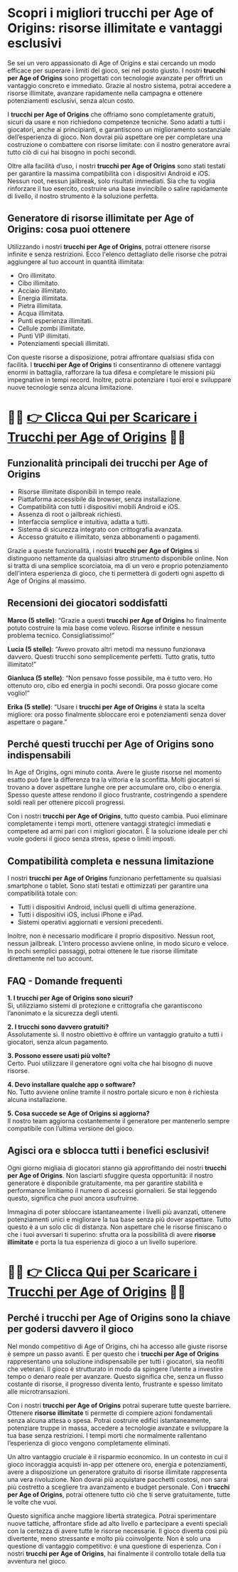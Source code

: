 <h1>Scopri i migliori trucchi per Age of Origins: risorse illimitate e vantaggi esclusivi</h1>

<p>Se sei un vero appassionato di Age of Origins e stai cercando un modo efficace per superare i limiti del gioco, sei nel posto giusto. I nostri <strong>trucchi per Age of Origins</strong> sono progettati con tecnologie avanzate per offrirti un vantaggio concreto e immediato. Grazie al nostro sistema, potrai accedere a risorse illimitate, avanzare rapidamente nella campagna e ottenere potenziamenti esclusivi, senza alcun costo.</p>

<p>I <strong>trucchi per Age of Origins</strong> che offriamo sono completamente gratuiti, sicuri da usare e non richiedono competenze tecniche. Sono adatti a tutti i giocatori, anche ai principianti, e garantiscono un miglioramento sostanziale dell’esperienza di gioco. Non dovrai più aspettare ore per completare una costruzione o combattere con risorse limitate: con il nostro generatore avrai tutto ciò di cui hai bisogno in pochi secondi.</p>

<p>Oltre alla facilità d’uso, i nostri <strong>trucchi per Age of Origins</strong> sono stati testati per garantire la massima compatibilità con i dispositivi Android e iOS. Nessun root, nessun jailbreak, solo risultati immediati. Sia che tu voglia rinforzare il tuo esercito, costruire una base invincibile o salire rapidamente di livello, il nostro strumento è la soluzione perfetta.</p>

<h2>Generatore di risorse illimitate per Age of Origins: cosa puoi ottenere</h2>

<p>Utilizzando i nostri <strong>trucchi per Age of Origins</strong>, potrai ottenere risorse infinite e senza restrizioni. Ecco l'elenco dettagliato delle risorse che potrai aggiungere al tuo account in quantità illimitata:</p>

<ul>
  <li>Oro illimitato.</li>
  <li>Cibo illimitato.</li>
  <li>Acciaio illimitato.</li>
  <li>Energia illimitata.</li>
  <li>Pietra illimitata.</li>
  <li>Acqua illimitata.</li>
  <li>Punti esperienza illimitati.</li>
  <li>Cellule zombi illimitate.</li>
  <li>Punti VIP illimitati.</li>
  <li>Potenziamenti speciali illimitati.</li>
</ul>

<p>Con queste risorse a disposizione, potrai affrontare qualsiasi sfida con facilità. I <strong>trucchi per Age of Origins</strong> ti consentiranno di ottenere vantaggi enormi in battaglia, rafforzare la tua difesa e completare le missioni più impegnative in tempi record. Inoltre, potrai potenziare i tuoi eroi e sviluppare nuove tecnologie senza alcuna limitazione.</p>

# 🔴🔴 **[👉 Clicca Qui per Scaricare i Trucchi per Age of Origins](https://tinyurl.com/LevelGiocando)** 🔴🔴

<h2>Funzionalità principali dei trucchi per Age of Origins</h2>

<ul>
  <li>Risorse illimitate disponibili in tempo reale.</li>
  <li>Piattaforma accessibile da browser, senza installazione.</li>
  <li>Compatibilità con tutti i dispositivi mobili Android e iOS.</li>
  <li>Assenza di root o jailbreak richiesti.</li>
  <li>Interfaccia semplice e intuitiva, adatta a tutti.</li>
  <li>Sistema di sicurezza integrato con crittografia avanzata.</li>
  <li>Accesso gratuito e illimitato, senza abbonamenti o pagamenti.</li>
</ul>

<p>Grazie a queste funzionalità, i nostri <strong>trucchi per Age of Origins</strong> si distinguono nettamente da qualsiasi altro strumento disponibile online. Non si tratta di una semplice scorciatoia, ma di un vero e proprio potenziamento dell’intera esperienza di gioco, che ti permetterà di goderti ogni aspetto di Age of Origins al massimo.</p>

<h2>Recensioni dei giocatori soddisfatti</h2>

<p><strong>Marco (5 stelle)</strong>: “Grazie a questi <strong>trucchi per Age of Origins</strong> ho finalmente potuto costruire la mia base come volevo. Risorse infinite e nessun problema tecnico. Consigliatissimo!”</p>

<p><strong>Lucia (5 stelle)</strong>: “Avevo provato altri metodi ma nessuno funzionava davvero. Questi trucchi sono semplicemente perfetti. Tutto gratis, tutto illimitato!”</p>

<p><strong>Gianluca (5 stelle)</strong>: “Non pensavo fosse possibile, ma è tutto vero. Ho ottenuto oro, cibo ed energia in pochi secondi. Ora posso giocare come voglio!”</p>

<p><strong>Erika (5 stelle)</strong>: “Usare i <strong>trucchi per Age of Origins</strong> è stata la scelta migliore: ora posso finalmente sbloccare eroi e potenziamenti senza dover aspettare o pagare.”</p>

<h2>Perché questi trucchi per Age of Origins sono indispensabili</h2>

<p>In Age of Origins, ogni minuto conta. Avere le giuste risorse nel momento esatto può fare la differenza tra la vittoria e la sconfitta. Molti giocatori si trovano a dover aspettare lunghe ore per accumulare oro, cibo o energia. Spesso queste attese rendono il gioco frustrante, costringendo a spendere soldi reali per ottenere piccoli progressi.</p>

<p>Con i nostri <strong>trucchi per Age of Origins</strong>, tutto questo cambia. Puoi eliminare completamente i tempi morti, ottenere vantaggi strategici immediati e competere ad armi pari con i migliori giocatori. È la soluzione ideale per chi vuole godersi il gioco senza stress, spese o limiti imposti.</p>

<h2>Compatibilità completa e nessuna limitazione</h2>

<p>I nostri <strong>trucchi per Age of Origins</strong> funzionano perfettamente su qualsiasi smartphone o tablet. Sono stati testati e ottimizzati per garantire una compatibilità totale con:</p>

<ul>
  <li>Tutti i dispositivi Android, inclusi quelli di ultima generazione.</li>
  <li>Tutti i dispositivi iOS, inclusi iPhone e iPad.</li>
  <li>Sistemi operativi aggiornati e versioni precedenti.</li>
</ul>

<p>Inoltre, non è necessario modificare il proprio dispositivo. Nessun root, nessun jailbreak. L’intero processo avviene online, in modo sicuro e veloce. In pochi semplici passaggi, potrai ottenere le tue risorse illimitate direttamente nel tuo account.</p>

<h2>FAQ - Domande frequenti</h2>

<p><strong>1. I trucchi per Age of Origins sono sicuri?</strong><br>
Sì, utilizziamo sistemi di protezione e crittografia che garantiscono l’anonimato e la sicurezza degli utenti.</p>

<p><strong>2. I trucchi sono davvero gratuiti?</strong><br>
Assolutamente sì. Il nostro obiettivo è offrire un vantaggio gratuito a tutti i giocatori, senza alcun pagamento.</p>

<p><strong>3. Possono essere usati più volte?</strong><br>
Certo. Puoi utilizzare il generatore ogni volta che hai bisogno di nuove risorse.</p>

<p><strong>4. Devo installare qualche app o software?</strong><br>
No. Tutto avviene online tramite il nostro portale sicuro e non è richiesta alcuna installazione.</p>

<p><strong>5. Cosa succede se Age of Origins si aggiorna?</strong><br>
Il nostro team aggiorna costantemente il generatore per mantenerlo sempre compatibile con l’ultima versione del gioco.</p>

<h2>Agisci ora e sblocca tutti i benefici esclusivi!</h2>

<p>Ogni giorno migliaia di giocatori stanno già approfittando dei nostri <strong>trucchi per Age of Origins</strong>. Non lasciarti sfuggire questa opportunità: il nostro generatore è disponibile gratuitamente, ma per garantire stabilità e performance limitiamo il numero di accessi giornalieri. Se stai leggendo questo, significa che puoi ancora usufruirne.</p>

<p>Immagina di poter sbloccare istantaneamente i livelli più avanzati, ottenere potenziamenti unici e migliorare la tua base senza più dover aspettare. Tutto questo è a un solo clic di distanza. Non aspettare che le risorse finiscano o che i tuoi avversari ti superino: sfrutta ora la possibilità di avere <strong>risorse illimitate</strong> e porta la tua esperienza di gioco a un livello superiore.</p>

# 🔴🔴 **[👉 Clicca Qui per Scaricare i Trucchi per Age of Origins](https://tinyurl.com/LevelGiocando)** 🔴🔴

<h2>Perché i trucchi per Age of Origins sono la chiave per godersi davvero il gioco</h2>

<p>Nel mondo competitivo di Age of Origins, chi ha accesso alle giuste risorse è sempre un passo avanti. È per questo che i <strong>trucchi per Age of Origins</strong> rappresentano una soluzione indispensabile per tutti i giocatori, sia neofiti che veterani. Il gioco è strutturato in modo da spingere l’utente a investire tempo o denaro reale per avanzare. Questo significa che, senza un flusso costante di risorse, il progresso diventa lento, frustrante e spesso limitato alle microtransazioni.</p>

<p>Con i nostri <strong>trucchi per Age of Origins</strong> potrai superare tutte queste barriere. Ottenere <strong>risorse illimitate</strong> ti permette di compiere azioni fondamentali senza alcuna attesa o spesa. Potrai costruire edifici istantaneamente, potenziare truppe in massa, accedere a tecnologie avanzate e sviluppare la tua base senza restrizioni. I tempi morti che normalmente rallentano l’esperienza di gioco vengono completamente eliminati.</p>

<p>Un altro vantaggio cruciale è il risparmio economico. In un contesto in cui il gioco incoraggia acquisti in-app per ottenere oro, energia e potenziamenti, avere a disposizione un generatore gratuito di risorse illimitate rappresenta una vera rivoluzione. Non dovrai più acquistare pacchetti costosi, non sarai più costretto a scegliere tra avanzamento e budget personale. Con i <strong>trucchi per Age of Origins</strong>, potrai ottenere tutto ciò che ti serve gratuitamente, tutte le volte che vuoi.</p>

<p>Questo significa anche maggiore libertà strategica. Potrai sperimentare nuove tattiche, affrontare sfide ad alto livello e partecipare a eventi speciali con la certezza di avere tutte le risorse necessarie. Il gioco diventa così più divertente, meno stressante e molto più coinvolgente. Non è solo una questione di vantaggio competitivo: è una questione di esperienza. Con i nostri <strong>trucchi per Age of Origins</strong>, hai finalmente il controllo totale della tua avventura nel gioco.</p>
